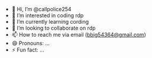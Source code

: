 - 👋 Hi, I’m @callpolice254
- 👀 I’m interested in coding rdp
- 🌱 I’m currently learning cording
- 💞️ I’m looking to collaborate on rdp
- 📫 How to reach me via email (bbig54364@gmail.com)
- 😄 Pronouns: ...
- ⚡ Fun fact: ...

<!---
callpolice254/callpolice254 is a ✨ special ✨ repository because its `README.md` (this file) appears on your GitHub profile.
You can click the Preview link to take a look at your changes.
--->
